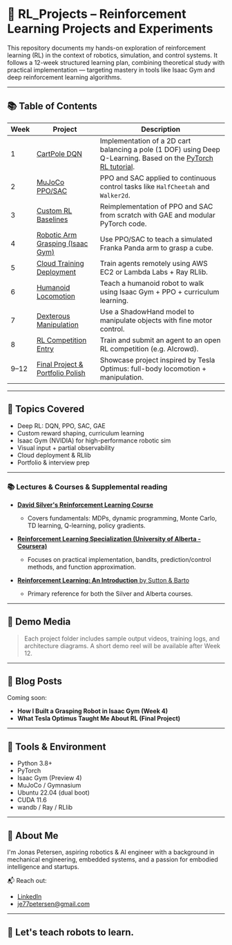 # 🤖 RL_Projects – Reinforcement Learning Projects and Experiments

This repository documents my hands-on exploration of reinforcement learning (RL) in the context of robotics, simulation, and control systems. It follows a 12-week structured learning plan, combining theoretical study with practical implementation — targeting mastery in tools like Isaac Gym and deep reinforcement learning algorithms.

---

## 📚 Table of Contents

| Week | Project | Description |
|------|---------|-------------|
| 1 | [CartPole DQN](./week01_dqn_cartpole/) | Implementation of a 2D cart balancing a pole (1 DOF) using Deep Q-Learning. Based on the [PyTorch RL tutorial](https://pytorch.org/tutorials/intermediate/reinforcement_q_learning.html). |
| 2 | [MuJoCo PPO/SAC](./week02_sac_halfcheetah/) | PPO and SAC applied to continuous control tasks like `HalfCheetah` and `Walker2d`. |
| 3 | [Custom RL Baselines](./week03_rl_baselines/) | Reimplementation of PPO and SAC from scratch with GAE and modular PyTorch code. |
| 4 | [Robotic Arm Grasping (Isaac Gym)](./week04_franka_grasping/) | Use PPO/SAC to teach a simulated Franka Panda arm to grasp a cube. |
| 5 | [Cloud Training Deployment](./week05_cloud_training/) | Train agents remotely using AWS EC2 or Lambda Labs + Ray RLlib. |
| 6 | [Humanoid Locomotion](./week06_humanoid_locomotion/) | Teach a humanoid robot to walk using Isaac Gym + PPO + curriculum learning. |
| 7 | [Dexterous Manipulation](./week07_dexterous_hand/) | Use a ShadowHand model to manipulate objects with fine motor control. |
| 8 | [RL Competition Entry](./competition_aicrowd/) | Train and submit an agent to an open RL competition (e.g. AIcrowd). |
| 9–12 | [Final Project & Portfolio Polish](./final_project_optimus_sim/) | Showcase project inspired by Tesla Optimus: full-body locomotion + manipulation.

---

## 🧠 Topics Covered

- Deep RL: DQN, PPO, SAC, GAE
- Custom reward shaping, curriculum learning
- Isaac Gym (NVIDIA) for high-performance robotic sim
- Visual input + partial observability
- Cloud deployment & RLlib
- Portfolio & interview prep

---

### 📚 Lectures & Courses & Supplemental reading

- [**David Silver's Reinforcement Learning Course**](https://www.youtube.com/watch?v=2pWv7GOvuf0)
  - Covers fundamentals: MDPs, dynamic programming, Monte Carlo, TD learning, Q-learning, policy gradients.

- [**Reinforcement Learning Specialization (University of Alberta - Coursera)**](https://www.coursera.org/specializations/reinforcement-learning)
  - Focuses on practical implementation, bandits, prediction/control methods, and function approximation.

- [**Reinforcement Learning: An Introduction** by Sutton & Barto](https://www.andrew.cmu.edu/course/10-703/textbook/BartoSutton.pdf)
  - Primary reference for both the Silver and Alberta courses.

---

## 📸 Demo Media

> Each project folder includes sample output videos, training logs, and architecture diagrams. A short demo reel will be available after Week 12.

---

## 📝 Blog Posts

Coming soon:
- **How I Built a Grasping Robot in Isaac Gym (Week 4)**
- **What Tesla Optimus Taught Me About RL (Final Project)**

---

## 🧰 Tools & Environment

- Python 3.8+
- PyTorch
- Isaac Gym (Preview 4)
- MuJoCo / Gymnasium
- Ubuntu 22.04 (dual boot)
- CUDA 11.6
- wandb / Ray / RLlib

---

## 🙋 About Me

I'm Jonas Petersen, aspiring robotics & AI engineer with a background in mechanical engineering, embedded systems, and a passion for embodied intelligence and startups.

📬 Reach out:  
- [LinkedIn](https://linkedin.com/in/7jep7)  
- [je77petersen@gmail.com](mailto:je77petersen@gmail.com)

---

## 🚀 Let's teach robots to learn.
